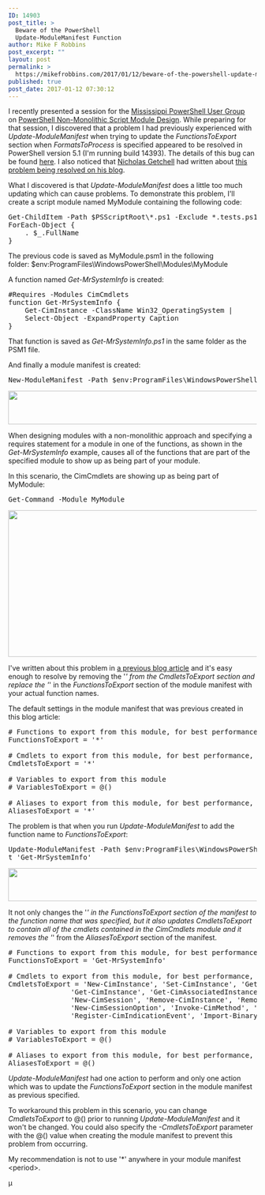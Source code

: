 ```yaml
---
ID: 14903
post_title: >
  Beware of the PowerShell
  Update-ModuleManifest Function
author: Mike F Robbins
post_excerpt: ""
layout: post
permalink: >
  https://mikefrobbins.com/2017/01/12/beware-of-the-powershell-update-modulemanifest-function/
published: true
post_date: 2017-01-12 07:30:12
---
```

I recently presented a session for the <a href="http://mspsug.com/" target="_blank">Mississippi PowerShell User Group</a> on <a href="http://mspsug.com/2017/01/09/mspsug-january-2017-virtual-meeting-powershell-non-monolithic-script-module-design/" target="_blank">PowerShell Non-Monolithic Script Module Design</a>. While preparing for that session, I discovered that a problem I had previously experienced with <em>Update-ModuleManifest</em> when trying to update the <em>FunctionsToExport</em> section when <em>FormatsToProcess</em> is specified appeared to be resolved in PowerShell version 5.1 (I'm running build 14393). The details of this bug can be found <a href="https://windowsserver.uservoice.com/forums/301869-powershell/suggestions/12479136--bug-update-modulemanifest-fails-if-typestoproces" target="_blank">here</a>. I also noticed that <a href="https://twitter.com/getch3028" target="_blank">Nicholas Getchell</a> had written about <a href="https://powershell.getchell.org/2016/06/01/update-modulemanifest-back/" target="_blank">this problem being resolved on his blog</a>.

What I discovered is that <em>Update-ModuleManifest</em> does a little too much updating which can cause problems. To demonstrate this problem, I'll create a script module named MyModule containing the following code:
<pre class="lang:ps decode:true " title="MyModule.psm1">Get-ChildItem -Path $PSScriptRoot\*.ps1 -Exclude *.tests.ps1, *profile.ps1 |
ForEach-Object {
    . $_.FullName
}</pre>
The previous code is saved as MyModule.psm1 in the following folder: $env:ProgramFiles\WindowsPowerShell\Modules\MyModule

A function named <em>Get-MrSystemInfo</em> is created:
<pre class="lang:ps decode:true" title="Get-MrSystemInfo.ps1">#Requires -Modules CimCmdlets
function Get-MrSystemInfo {
    Get-CimInstance -ClassName Win32_OperatingSystem |
    Select-Object -ExpandProperty Caption
}</pre>
That function is saved as <em>Get-MrSystemInfo.ps1</em> in the same folder as the PSM1 file.

And finally a module manifest is created:
<pre class="lang:ps decode:true" title="MyModule.psd1">New-ModuleManifest -Path $env:ProgramFiles\WindowsPowerShell\Modules\MyModule\MyModule.psd1 -RootModule MyModule -Author 'Mike F Robbins' -Description 'MyModule' -CompanyName 'mikefrobbins.com'</pre>
<a href="http://mikefrobbins.com/wp-content/uploads/2017/01/beware-updatemodulemanifest3a.png"><img class="alignnone size-full wp-image-14908" src="http://mikefrobbins.com/wp-content/uploads/2017/01/beware-updatemodulemanifest3a.png" alt="" width="859" height="68" /></a>

When designing modules with a non-monolithic approach and specifying a requires statement for a module in one of the functions, as shown in the <em>Get-MrSystemInfo</em> example, causes all of the functions that are part of the specified module to show up as being part of your module.

In this scenario, the CimCmdlets are showing up as being part of MyModule:
<pre class="lang:ps decode:true">Get-Command -Module MyModule</pre>
<a href="http://mikefrobbins.com/wp-content/uploads/2017/01/beware-updatemodulemanifest1a.png"><img class="alignnone size-full wp-image-14904" src="http://mikefrobbins.com/wp-content/uploads/2017/01/beware-updatemodulemanifest1a.png" alt="" width="859" height="297" /></a>

I've written about this problem in <a href="http://mikefrobbins.com/2016/05/05/dont-use-default-manifest-settings-when-dot-sourcing-functions-in-ps1-files-from-a-powershell-script-module/" target="_blank">a previous blog article</a> and it's easy enough to resolve by removing the '*' from the <em>CmdletsToExport</em> section and replace the '*' in the <em>FunctionsToExport</em> section of the module manifest with your actual function names.

The default settings in the module manifest that was previous created in this blog article:
<pre class="lang:ps decode:true "># Functions to export from this module, for best performance, do not use wildcards and do not delete the entry, use an empty array if there are no functions to export.
FunctionsToExport = '*'

# Cmdlets to export from this module, for best performance, do not use wildcards and do not delete the entry, use an empty array if there are no cmdlets to export.
CmdletsToExport = '*'

# Variables to export from this module
# VariablesToExport = @()

# Aliases to export from this module, for best performance, do not use wildcards and do not delete the entry, use an empty array if there are no aliases to export.
AliasesToExport = '*'</pre>
The problem is that when you run <em>Update-ModuleManifest</em> to add the function name to <em>FunctionsToExport</em>:
<pre class="lang:ps decode:true">Update-ModuleManifest -Path $env:ProgramFiles\WindowsPowerShell\Modules\MyModule\MyModule.psd1 -FunctionsToExpor
t 'Get-MrSystemInfo'</pre>
<a href="http://mikefrobbins.com/wp-content/uploads/2017/01/beware-updatemodulemanifest2a.png"><img class="alignnone size-full wp-image-14905" src="http://mikefrobbins.com/wp-content/uploads/2017/01/beware-updatemodulemanifest2a.png" alt="" width="859" height="67" /></a>

It not only changes the '*' in the <em>FunctionsToExport</em> section of the manifest to the function name that was specified, but it also updates <em>CmdletsToExport</em> to contain all of the cmdlets contained in the CimCmdlets module and it removes the '*' from the <em>AliasesToExport</em> section of the manifest.
<pre class="lang:ps decode:true "># Functions to export from this module, for best performance, do not use wildcards and do not delete the entry, use an empty array if there are no functions to export.
FunctionsToExport = 'Get-MrSystemInfo'

# Cmdlets to export from this module, for best performance, do not use wildcards and do not delete the entry, use an empty array if there are no cmdlets to export.
CmdletsToExport = 'New-CimInstance', 'Set-CimInstance', 'Get-CimSession', 
               'Get-CimInstance', 'Get-CimAssociatedInstance', 'Get-CimClass', 
               'New-CimSession', 'Remove-CimInstance', 'Remove-CimSession', 
               'New-CimSessionOption', 'Invoke-CimMethod', 'Export-BinaryMiLog', 
               'Register-CimIndicationEvent', 'Import-BinaryMiLog'

# Variables to export from this module
# VariablesToExport = @()

# Aliases to export from this module, for best performance, do not use wildcards and do not delete the entry, use an empty array if there are no aliases to export.
AliasesToExport = @()</pre>
<em>Update-ModuleManifest</em> had one action to perform and only one action which was to update the <em>FunctionsToExport</em> section in the module manifest as previous specified.

To workaround this problem in this scenario, you can change <em>CmdletsToExport</em> to @() prior to running <em>Update-ModuleManifest</em> and it won't be changed. You could also specify the <em>-CmdletsToExport</em> parameter with the @() value when creating the module manifest to prevent this problem from occurring.

My recommendation is not to use '*' anywhere in your module manifest &lt;period&gt;.

µ